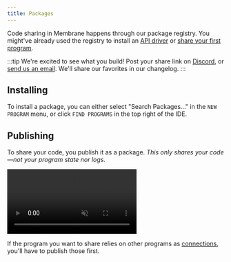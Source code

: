 ```yaml
---
title: Packages
---
```


Code sharing in Membrane happens through our package registry. You might've already used the registry to install an [API driver](/concepts/drivers) or [share your first program](/getting-started/hello-world/#sharing-your-code).

:::tip
We're excited to see what you build! Post your share link on [Discord](https://discord.gg/4RHyJDV8kj), or [send us an email](mailto:contact@membrane.io). We'll share our favorites in our changelog.
:::

## Installing

To install a package, you can either select "Search Packages..." in the `NEW PROGRAM` menu, or click `FIND PROGRAMS` in the top right of the IDE.

## Publishing

To share your code, you publish it as a package. _This only shares your code—not your program state nor logs._

<video src="/cloud-assets/publish-package.mp4" muted autoplay controls></video>

If the program you want to share relies on other programs as [connections](/concepts/connections), you'll have to publish those first.

<!-- ## Unpublishing

To unpublish a package, right-click the program to select "Publish Package..." (same as publishing), and click `UNPUBLISH`.

If other packages point to the package you want to unpublish as a dependency, you'll have to unpublish those first, or re-publish them using a different connection. -->
